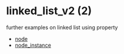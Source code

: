 # linked_list_v2 (2)
further examples on linked list using property

+ [node](node.py)
+ [node_instance](node_instance.py)
